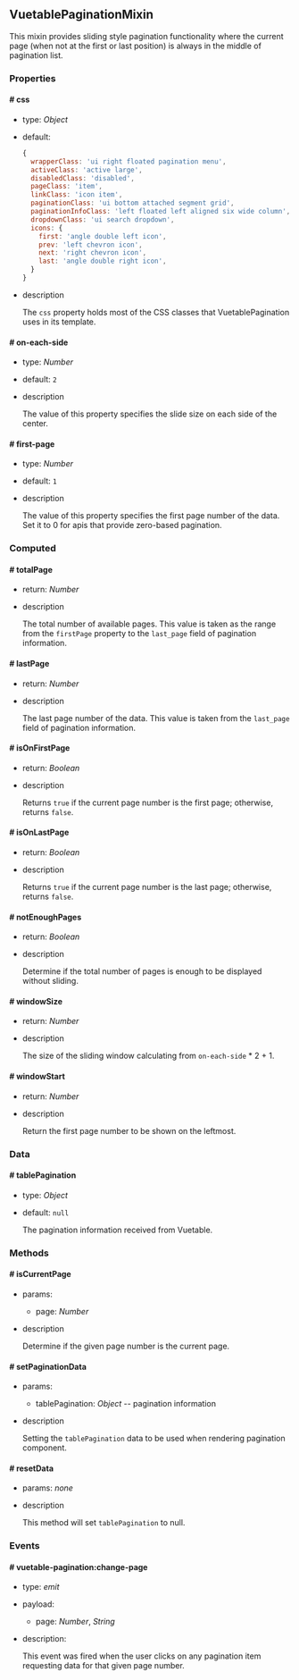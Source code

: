 ## VuetablePaginationMixin

This mixin provides sliding style pagination functionality where the current page (when not at the first or last position) is always in the middle of pagination list.

### Properties

#### # css
- type: _Object_
- default: 
  ```javascript
  {
    wrapperClass: 'ui right floated pagination menu',
    activeClass: 'active large',
    disabledClass: 'disabled',
    pageClass: 'item',
    linkClass: 'icon item',
    paginationClass: 'ui bottom attached segment grid',
    paginationInfoClass: 'left floated left aligned six wide column',
    dropdownClass: 'ui search dropdown',
    icons: {
      first: 'angle double left icon',
      prev: 'left chevron icon',
      next: 'right chevron icon',
      last: 'angle double right icon',
    }
  }
  ```
- description

  The `css` property holds most of the CSS classes that VuetablePagination uses in its template.

#### # on-each-side
- type: _Number_
- default: `2`
- description

  The value of this property specifies the slide size on each side of the center.

#### # first-page
- type: _Number_
- default: `1`
- description

  The value of this property specifies the first page number of the data. Set it to 0 for apis that provide zero-based pagination.

### Computed

#### # totalPage
- return: _Number_
- description

  The total number of available pages. This value is taken as the range from the `firstPage` property to the `last_page` field of pagination information.

#### # lastPage
- return: _Number_
- description

  The last page number of the data. This value is taken from the `last_page` field of pagination information.

#### # isOnFirstPage
- return: _Boolean_
- description

  Returns `true` if the current page number is the first page; otherwise, returns `false`.

#### # isOnLastPage
- return: _Boolean_
- description

  Returns `true` if the current page number is the last page; otherwise, returns `false`.

#### # notEnoughPages
- return: _Boolean_
- description

  Determine if the total number of pages is enough to be displayed without sliding.

#### # windowSize
- return: _Number_
- description

  The size of the sliding window calculating from `on-each-side` * 2 + 1.

#### # windowStart
- return: _Number_
- description

  Return the first page number to be shown on the leftmost.

### Data
#### # tablePagination
- type: _Object_
- default: `null`

  The pagination information received from Vuetable.

### Methods

#### # isCurrentPage
- params:
  - page: _Number_
- description

  Determine if the given page number is the current page.
  
#### # setPaginationData
- params:
  - tablePagination: _Object_ -- pagination information
- description

  Setting the `tablePagination` data to be used when rendering pagination component.

#### # resetData
- params: _none_
- description

  This method will set `tablePagination` to null.

### Events

#### # vuetable-pagination:change-page
- type: _emit_
- payload:
  - page: _Number_, _String_
- description:
  
  This event was fired when the user clicks on any pagination item requesting data for that given page number.
